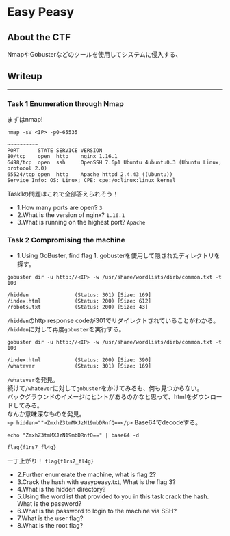 # Easy Peasy

## About the CTF
NmapやGobusterなどのツールを使用してシステムに侵入する、

## Writeup
---  
### Task 1  Enumeration through Nmap
まずはnmap!
```
nmap -sV <IP> -p0-65535

~~~~~~~~~~
PORT      STATE SERVICE VERSION
80/tcp    open  http    nginx 1.16.1
6498/tcp  open  ssh     OpenSSH 7.6p1 Ubuntu 4ubuntu0.3 (Ubuntu Linux; protocol 2.0)
65524/tcp open  http    Apache httpd 2.4.43 ((Ubuntu))
Service Info: OS: Linux; CPE: cpe:/o:linux:linux_kernel
```
Task1の問題はこれで全部答えられそう！

- 1.How many ports are open?  `3`
- 2.What is the version of nginx?  `1.16.1`
- 3.What is running on the highest port?  `Apache`

### Task 2  Compromising the machine
- 1.Using GoBuster, find flag 1.
gobusterを使用して隠されたディレクトリを探す。
```
gobuster dir -u http://<IP> -w /usr/share/wordlists/dirb/common.txt -t 100

/hidden               (Status: 301) [Size: 169]
/index.html           (Status: 200) [Size: 612]                                  
/robots.txt           (Status: 200) [Size: 43]  
```
`/hidden`のhttp response codeが301でリダイレクトされていることがわかる。  
`/hidden`に対して再度`gobuster`を実行する。
```
gobuster dir -u http://<IP> -w /usr/share/wordlists/dirb/common.txt -t 100

/index.html           (Status: 200) [Size: 390]
/whatever             (Status: 301) [Size: 169]
```
`/whatever`を発見。  
続けて`/whatever`に対して`gobuster`をかけてみるも、何も見つからない。  
バックグラウンドのイメージにヒントがあるのかなと思って、htmlをダウンロードしてみる。  
なんか意味深なものを発見。  
`<p hidden="">ZmxhZ3tmMXJzN19mbDRnfQ==</p>`
Base64でdecodeする。  
```
echo "ZmxhZ3tmMXJzN19mbDRnfQ==" | base64 -d

flag{f1rs7_fl4g}
```

一丁上がり！ `flag{f1rs7_fl4g}`

- 2.Further enumerate the machine, what is flag 2?
- 3.Crack the hash with easypeasy.txt, What is the flag 3?
- 4.What is the hidden directory?
- 5.Using the wordlist that provided to you in this task crack the hash. What is the password?
- 6.What is the password to login to the machine via SSH?
- 7.What is the user flag?
- 8.What is the root flag?